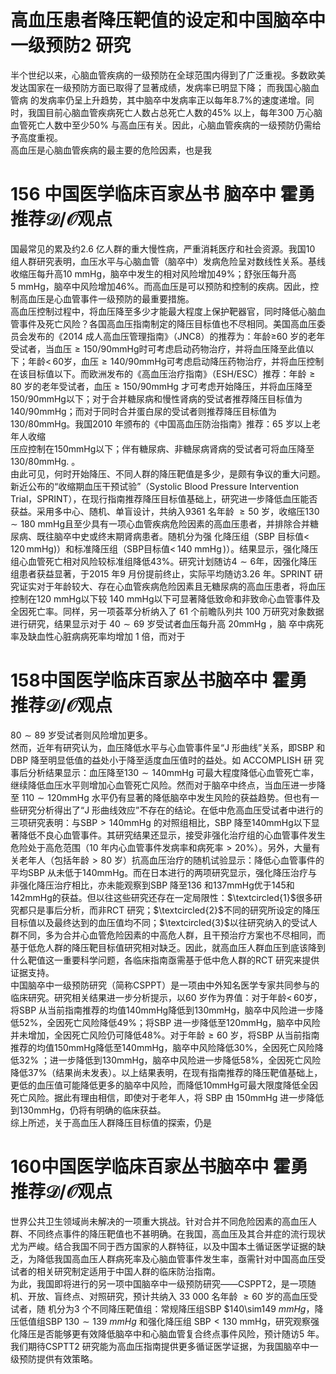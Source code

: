 # 高血压患者降压靶值的设定和中国脑卒中一级预防2 研究  
半个世纪以来，心脑血管疾病的一级预防在全球范围内得到了广泛重视。多数欧美发达国家在一级预防方面已取得了显著成绩，发病率已明显下降； 而我国心脑血管病 的发病率仍呈上升趋势，其中脑卒中发病率正以每年$8.7\%$的速度递增。同时，我国目前心脑血管疾病死亡人数占总死亡人数的$45\%$ 以上，每年300 万心脑血管死亡人数中至少$50\%$ 与高血压有关。因此，心脑血管疾病的一级预防仍需给予高度重视。  
高血压是心脑血管疾病的最主要的危险因素，也是我  
# 156 中国医学临床百家丛书 脑卒中  霍勇 推荐${\mathcal{D}}/{\mathcal{O}}$观点  
国最常见的累及约2.6 亿人群的重大慢性病，严重消耗医疗和社会资源。我国10 组人群研究表明，血压水平与心脑血管（脑卒中）发病危险呈对数线性关系。基线收缩压每升高$10\ \mathrm{mmHg}$，脑卒中发生的相对风险增加$49\%$；舒张压每升高$5~\mathrm{mmHg}$，脑卒中风险增加$46\%$。而高血压是可以预防和控制的疾病。因此，控制高血压是心血管事件一级预防的最重要措施。  
高血压控制过程中，将血压降至多少才能最大程度上保护靶器官，同时降低心脑血管事件及死亡风险？各国高血压指南制定的降压目标值也不尽相同。美国高血压委员会发布的《2014 成人高血压管理指南》（JNC8）的推荐为：年龄≥60 岁的老年受试者，当血压$\geqslant150/90\mathrm{mm}\mathrm{Hg}$时可考虑启动药物治疗，并将血压降至此值以下；年龄$<\,60$岁，血压$\geqslant140/90\mathrm{mm}\mathrm{Hg}$可考虑启动降压药物治疗，并将血压控制在该目标值以下。而欧洲发布的《高血压治疗指南》（ESH/ESC）推荐：年龄$\geqslant80$ 岁的老年受试者，血压$\geqslant150/90\mathrm{mm}\mathrm{Hg}$ 才可考虑开始降压，并将血压降至$150/90\mathrm{mmHg}$以下；对于合并糖尿病和慢性肾病的受试者推荐降压目标值为$140/90\mathrm{mmHg}$；而对于同时合并蛋白尿的受试者则推荐降压目标值为$130/80\mathrm{mmHg}$。我国2010 年颁布的《中国高血压防治指南》推荐：65 岁以上老年人收缩  
压应控制在$150\mathrm{mmHg}$以下；伴有糖尿病、非糖尿病肾病的受试者可将血压降至 $130/80\mathrm{mmHg}.$ 。  
由此可见，何时开始降压、不同人群的降压靶值是多少，是颇有争议的重大问题。新近公布的“收缩期血压干预试验”（Systolic Blood Pressure Intervention Trial，SPRINT），在现行指南推荐降压目标值基础上，研究进一步降低血压能否获益。采用多中心、随机、单盲设计，共纳入9361 名年龄 $\geqslant50$ 岁，收缩压$130\sim180~\mathrm{mmHg}$且至少具有一项心血管疾病危险因素的高血压患者，并排除合并糖尿病、既往脑卒中史或终末期肾病患者。随机分为强 化降压组（SBP 目标值$<\,120\,\mathrm{mmHg})$）和标准降压组（SBP目标值$<\,140\ \mathrm{mmHg}\,)$）。结果显示，强化降压组心血管死亡相对风险较标准组降低$43\%$。研究计划随访$4\sim6$年，因强化降压组患者获益显著，于2015 年9 月份提前终止，实际平均随访3.26 年。SPRINT 研究证实对于年龄较大、存在心血管疾病危险因素且无糖尿病的高血压患者，将血压控制在$120~\mathrm{mmHg}$以下较 $140~\mathrm{mmHg}$以下可显著降低致命和非致命心血管事件及全因死亡率。同样，另一项荟萃分析纳入了 61 个前瞻队列共 100 万研究对象数据进行研究，结果显示对于 $40\sim69$  岁受试者血压每升高   $20\mathrm{mmHg}$ ，脑 卒中病死率及缺血性心脏病病死率均增加  1  倍，而对于  
# 158中国医学临床百家丛书脑卒中  霍勇 推荐${\mathcal{D}}/{\mathcal{O}}$观点  
$80\sim89$ 岁受试者则风险增加更多。  
然而，近年有研究认为，血压降低水平与心血管事件呈“J 形曲线”关系，即SBP 和DBP 降至明显低值的益处小于降至适度血压值时的益处。如  ACCOMPLISH  研 究事后分析结果显示：血压降至$130\sim140\mathrm{mmHg}$ 可最大程度降低心血管死亡率，继续降低血压水平则增加心血管死亡风险。然而对于脑卒中终点，当血压进一步降至 $110\sim120\mathrm{mmHg}$ 水平仍有显著的降低脑卒中发生风险的获益趋势。但也有一些研究分析得出了“J 形曲线效应”不存在的结论。在低中危高血压受试者中进行的三项研究表明：与$\mathrm{SBP>140mmHg}$ 的对照组相比，SBP 降至$140\mathrm{mmHg}$以下显著降低不良心血管事件。其研究结果还显示，接受非强化治疗组的心血管事件发生危险处于高危范围（10 年内心血管事件发病率和病死率$>20\%$）。另外，大量有关老年人（包括年龄$>80$ 岁）抗高血压治疗的随机试验显示：降低心血管事件的平均SBP 从未低于$140\mathrm{mmHg}$。而在日本进行的两项研究显示，强化降压治疗与非强化降压治疗相比，亦未能观察到SBP 降至136 和$137\mathrm{mmHg}$优于145和$142\mathrm{mmHg}$的获益。但以往这些研究还存在一定局限性：$\textcircled{1}$很多研究都只是事后分析，而非RCT 研究；$\textcircled{2}$不同的研究所设定的降压目标值以及最终达到的血压值均不同；$\textcircled{3}$以往研究纳入的受试人群不同，多为合并心血管危险因素的中高危人群，且干预治疗方案也不尽相同，而基于低危人群的降压靶目标值研究相对缺乏。因此，就高血压人群血压到底该降到什么靶值这一重要科学问题，各临床指南亟需基于低中危人群的RCT 研究来提供证据支持。  
中国脑卒中一级预防研究（简称CSPPT）是一项由中外知名医学专家共同参与的临床研究。研究相关结果进一步分析提示，以60 岁作为界值：对于年龄$<\,60$岁，将SBP 从当前指南推荐的均值$140\mathrm{mmHg}$降低到$130\mathrm{mmHg}$，脑卒中风险进一步降低$52\%$，全因死亡风险降低$49\%$；将SBP 进一步降低至$120\mathrm{mmHg}$，脑卒中风险并未增加，全因死亡风险仍可降低$48\%$。对于年龄$\geqslant60$ 岁，将SBP 从当前指南推荐的均值$150\mathrm{mmHg}$降低至$140\mathrm{mmHg}$，脑卒中风险降低$30\%$，全因死亡风险降低$32\%$ ；进一步降低到$130\mathrm{mmHg}$，脑卒中风险进一步降低$58\%$，全因死亡风险降低$37\%$（结果尚未发表）。以上结果表明，在现有指南推荐的降压靶值基础上，更低的血压值可能降低更多的脑卒中风险，而降低$10\mathrm{mmHg}$可最大限度降低全因死亡风险。据此有理由相信，即使对于老年人，将 SBP  由 150mmHg 进一步降低到$130\mathrm{mmHg}$，仍将有明确的临床获益。  
综上所述，关于高血压人群降压目标值的探索，仍是  
# 160中国医学临床百家丛书脑卒中  霍勇 推荐${\mathcal{D}}/{\mathcal{O}}$观点  
世界公共卫生领域尚未解决的一项重大挑战。针对合并不同危险因素的高血压人群、不同终点事件的降压靶值也不甚明确。在我国，高血压及其合并症的流行现状尤为严峻。结合我国不同于西方国家的人群特征，以及中国本土循证医学证据的缺乏，为降低我国高血压人群病死率及心脑血管事件发生率，亟需针对中国高血压受试者的相关研究制定适用于中国人群的临床防治指南。  
为此，我国即将进行的另一项中国脑卒中一级预防研究——CSPPT2，是一项随机、开放、盲终点、对照研究，预计共纳入 33 000  名年龄 $\geqslant60$  岁的高血压受试者，随 机分为3 个不同降压靶值组：常规降压组SBP $140\sim149
$mmHg$，降压低值组SBP $130\sim139~mmHg$ 和强化降压组 
$\mathrm{SBP}<130~\mathrm{mmHg}$，研究观察强化降压是否能够更有效降低脑卒中和心脑血管复合终点事件风险，预计随访5 年。我们期待CSPTT2 研究能为高血压指南提供更多循证医学证据，为我国脑卒中一级预防提供有效策略。  
